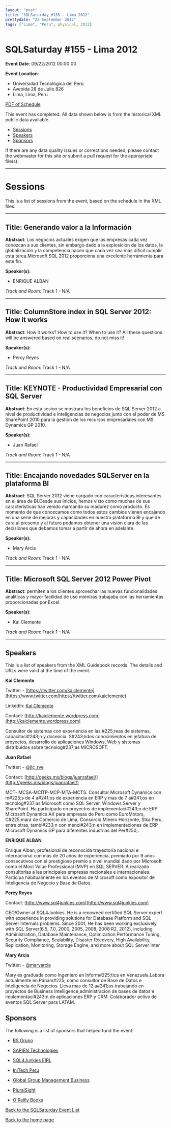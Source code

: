 ```yaml
---
layout: "post" 
title: "SQLSaturday #155 - Lima 2012" 
prettydate: "22 September 2012" 
tags: ["Lima", "Peru", physical, 2012]
---
```

# SQLSaturday #155 - Lima 2012
 
**Event Date**: 09/22/2012 00:00:00
 
**Event Location**:
- Universidad Tecnológica del Perú
- Avenida 28 de Julio 826
- Lima, Lima, Peru
 
<a href="/assets/pdf/0155.pdf">PDF of Schedule</a>
 
This event has completed. All data shown below is from the historical XML public data available.
<ul>
   <li><a href="#sessions">Sessions</a></li>
   <li><a href="#speakers">Speakers</a></li>
   <li><a href="#sponsors">Sponsors</a></li>
</ul>
 
 
If there are any data quality issues or corrections needed, please contact the webmaster for this site or submit a pull request for the appropriate file(s). 
 
----------------------------------------------------------------------------------- 
 
# <a name="sessions"></a>Sessions
This is a list of sessions from the event, based on the schedule in the XML files.
 
----------------------------------------------------------------------------------- 
 
## Title: Generando valor a la Información
 
**Abstract**:
Los negocios actuales exigen que las empresas cada vez conozcan a sus clientes, sin embargo dado a la explosición de los datos, la globalización y la competencia hacen que cada vez sea más dificil cumplir esta tarea.Microsoft SQL 2012 proporciona una excelente herramienta para este fin.
 
**Speaker(s):**
- ENRIQUE ALBAN
 
*Track and Room*: Track 1 - N/A
 
----------------------------------------------------------------------------------- 
 
 
## Title: ColumnStore index in SQL Server 2012: How it works
 
**Abstract**:
How it works? How to use it? When to use it? All these questions will be answered based on real scenarios, do not miss it!
 
**Speaker(s):**
- Percy Reyes
 
*Track and Room*: Track 1 - N/A
 
----------------------------------------------------------------------------------- 
 
 
## Title: KEYNOTE - Productividad Empresarial con SQL Server
 
**Abstract**:
En esta sesion se mostrara los beneficios de SQL Server 2012 a nivel de productividad e inteligencias de negocios junto con el poder de MS SharePoint 2010 para la gestion de los recursos empresariales con MS Dynamics GP 2010.
 
**Speaker(s):**
- Juan Rafael
 
*Track and Room*: Track 1 - N/A
 
----------------------------------------------------------------------------------- 
 
 
## Title: Encajando novedades SQLServer en la plataforma BI
 
**Abstract**:
SQL Server 2012 viene cargado con caracteristicas interesantes en el área de BI.Desde sus inicios, hemos visto como muchas de sus características han venido marcando su madurez como producto. Es momento de que conozcamos como todos estos cambios vienen encajando en una serie de mejoras y capacidades en nuestra plataforma BI y que de cara al presente y al futuro podamos obtener una visión clara de las decisiones que debamos tomar a partir de ahora en adelante.
 
**Speaker(s):**
- Mary Arcia
 
*Track and Room*: Track 1 - N/A
 
----------------------------------------------------------------------------------- 
 
 
## Title: Microsoft SQL Server 2012 Power Pivot
 
**Abstract**:
permiten a los clientes aprovechar las nuevas funcionalidades analíticas y mayor facilidad de uso mientras trabajaba con las herramientas proporcionadas por Excel.
 
**Speaker(s):**
- Kai Clemente
 
*Track and Room*: Track 1 - N/A
 
----------------------------------------------------------------------------------- 
 
## <a name="#speakers"></a>Speakers
This is a list of speakers from the XML Guidebook records. The details and URLs were valid at the time of the event.
 
 
**Kai Clemente**
 
Twitter:  - [https://twitter.com/kaiclemente](https://www.twitter.com/https://twitter.com/kaiclemente)
 
LinkedIn: [Kai Clemente](https://pe.linkedin.com/in/kaiclemente)
 
Contact: [http://kaiclemente.wordpress.com](http://kaiclemente.wordpress.com)
 
Consultor de sistemas con experiencia en las #225;reas de sistemas, capacitaci#243;n y docencia. S#243;lidos conocimientos en jefatura de proyectos, desarrollo de aplicaciones Windows, Web y sistemas distribuidos sobre tecnolog#237;as MICROSOFT.
 
**Juan Rafael**
 
Twitter:  - [@jlc_rve](https://www.twitter.com/@jlc_rve)
 
Contact: [http://geeks.ms/blogs/juanrafael/](http://geeks.ms/blogs/juanrafael/)
 
MCT- MCSA-MCITP-MCP-MTA-MCTS. Consultor Microsoft Dynamics con m#225;s de 4 a#241;os de experiencia en ERP y mas de 7 a#241;os en tecnolog#237;as Microsoft como SQL Server, Windows Server y SharePoint. Ha participado en proyectos de implementaci#243;n de ERP Microsoft Dynamics AX para empresas de Peru como EuroMotors, C#225;mara de Comercio de Lima, Consorcio Minero Horizonte, SIka Peru, entre otras, tambi#233;n con menci#243;n en implementaciones de ERP Microsoft Dynamics GP para diferentes industrias del Per#250;.
 
**ENRIQUE ALBAN**
 
Enrique Alban, profesional de reconocida trayectoria nacional e internacional con más de 20 años de experiencia, premiado por 9 años consecutivos con el prestigioso premio a nivel mundial dado por Microsoft como el Most Value Professional (MVP) en SQL SERVER. A realizado consultorías a las principales empresas nacionales e internacionales. Participa habitualmente en los eventos de Microsoft como expositor de Inteligencia de Negocio y Base de Datos.
 
**Percy Reyes**
 
Contact: [http://www.sql4junkies.com](http://www.sql4junkies.com)
 
CEO/Owner at SQL4Junkies. He is a renowned certified SQL Server expert with experience in providing solutions for Database Platform and SQL Server Internals problems. Since 2001, He has been working exclusively with SQL Server(6.5, 7.0, 2000, 2005, 2008, 2008 R2, 2012), including Administration, Database Maintenance, Optimization  Performance Tuning, Security  Compliance, Scalability, Disaster Recovery, High Availability, Replication, Monitoring, Storage Engine, and more about SQL Server Inter
 
**Mary Arcia**
 
Twitter:  - [@maryarcia](https://www.twitter.com/@maryarcia)
 
Mary es graduada como Ingeniero en Inform#225;tica en Venezuela.Labora actualmente en Panam#225; como consultor de Base de Datos e Inteligencia de Negocios.  Lleva mas de 12 a#241;os trabajando en proyectos de Business Intelligence,administracion de bases de datos e implementaci#243;n de aplicaciones ERP y CRM. Colaborador activo de eventos SQL Server para LATAM.

 
 
 
## <a name="sponsors"></a>Sponsors
The following is a list of sponsors that helped fund the event:
 
- [BS Grupo](http://www.bsgrupo.com)
 
- [SAPIEN Technologies](http://www.sapien.com)
 
- [SQL4Junkies EIRL](http://www.sql4junkies.com)
 
- [IniTech Peru](http://www.initechperu.com)
 
- [Global Group Management Business](http://www.globalgmb.com)
 
- [PluralSight](http://www.pluralsight.com)
 
- [O'Reilly Books](http://oreilly.com/)
 
[Back to the SQLSaturday Event List](/past)
 
[Back to the home page](/index)
 
